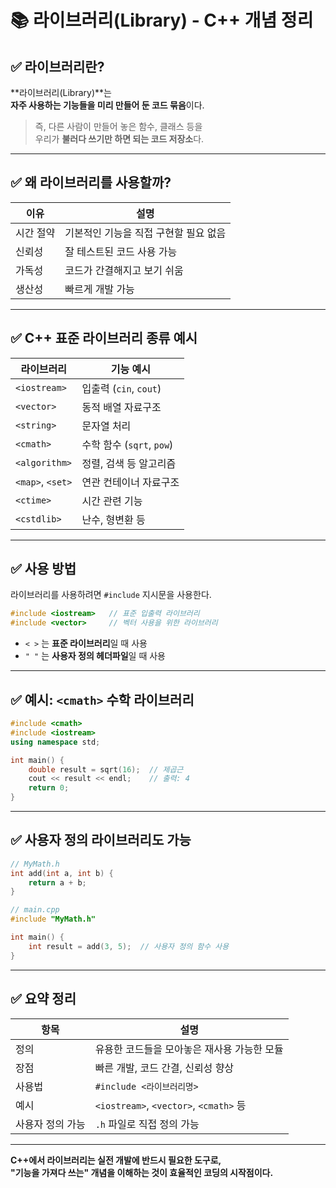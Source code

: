 # 📚 라이브러리(Library) - C++ 개념 정리

## ✅ 라이브러리란?

**라이브러리(Library)**는  
**자주 사용하는 기능들을 미리 만들어 둔 코드 묶음**이다.

> 즉, 다른 사람이 만들어 놓은 함수, 클래스 등을  
> 우리가 **불러다 쓰기만 하면 되는 코드 저장소**다.

---

## ✅ 왜 라이브러리를 사용할까?

| 이유 | 설명 |
|------|------|
| 시간 절약 | 기본적인 기능을 직접 구현할 필요 없음 |
| 신뢰성 | 잘 테스트된 코드 사용 가능 |
| 가독성 | 코드가 간결해지고 보기 쉬움 |
| 생산성 | 빠르게 개발 가능 |

---

## ✅ C++ 표준 라이브러리 종류 예시

| 라이브러리          | 기능 예시                     |
|---------------------|-------------------------------|
| `<iostream>`        | 입출력 (`cin`, `cout`) |
| `<vector>`          | 동적 배열 자료구조 |
| `<string>`          | 문자열 처리 |
| `<cmath>`           | 수학 함수 (`sqrt`, `pow`) |
| `<algorithm>`       | 정렬, 검색 등 알고리즘 |
| `<map>`, `<set>`    | 연관 컨테이너 자료구조 |
| `<ctime>`           | 시간 관련 기능 |
| `<cstdlib>`         | 난수, 형변환 등 |

---

## ✅ 사용 방법

라이브러리를 사용하려면 `#include` 지시문을 사용한다.

```cpp
#include <iostream>   // 표준 입출력 라이브러리
#include <vector>     // 벡터 사용을 위한 라이브러리
```

- `< >` 는 **표준 라이브러리**일 때 사용
- `" "` 는 **사용자 정의 헤더파일**일 때 사용

---

## ✅ 예시: `<cmath>` 수학 라이브러리

```cpp
#include <cmath>
#include <iostream>
using namespace std;

int main() {
    double result = sqrt(16);  // 제곱근
    cout << result << endl;    // 출력: 4
    return 0;
}
```

---

## ✅ 사용자 정의 라이브러리도 가능

```cpp
// MyMath.h
int add(int a, int b) {
    return a + b;
}
```

```cpp
// main.cpp
#include "MyMath.h"

int main() {
    int result = add(3, 5);  // 사용자 정의 함수 사용
}
```

---

## ✅ 요약 정리

| 항목         | 설명 |
|--------------|------|
| 정의         | 유용한 코드들을 모아놓은 재사용 가능한 모듈 |
| 장점         | 빠른 개발, 코드 간결, 신뢰성 향상 |
| 사용법       | `#include <라이브러리명>` |
| 예시         | `<iostream>`, `<vector>`, `<cmath>` 등 |
| 사용자 정의 가능 | `.h` 파일로 직접 정의 가능 |

---

**C++에서 라이브러리는 실전 개발에 반드시 필요한 도구로,  
"기능을 가져다 쓰는" 개념을 이해하는 것이 효율적인 코딩의 시작점이다.**
